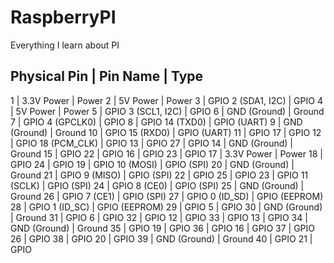 # RaspberryPI
Everything I learn about PI
#####
Physical Pin | Pin Name          | Type
-------------------------------------------
1            | 3.3V Power        | Power
2            | 5V Power          | Power
3            | GPIO 2 (SDA1, I2C) | GPIO
4            | 5V Power          | Power
5            | GPIO 3 (SCL1, I2C) | GPIO
6            | GND (Ground)      | Ground
7            | GPIO 4 (GPCLK0)   | GPIO
8            | GPIO 14 (TXD0)    | GPIO (UART)
9            | GND (Ground)      | Ground
10           | GPIO 15 (RXD0)    | GPIO (UART)
11           | GPIO 17           | GPIO
12           | GPIO 18 (PCM_CLK) | GPIO
13           | GPIO 27           | GPIO
14           | GND (Ground)      | Ground
15           | GPIO 22           | GPIO
16           | GPIO 23           | GPIO
17           | 3.3V Power        | Power
18           | GPIO 24           | GPIO
19           | GPIO 10 (MOSI)    | GPIO (SPI)
20           | GND (Ground)      | Ground
21           | GPIO 9 (MISO)     | GPIO (SPI)
22           | GPIO 25           | GPIO
23           | GPIO 11 (SCLK)    | GPIO (SPI)
24           | GPIO 8 (CE0)      | GPIO (SPI)
25           | GND (Ground)      | Ground
26           | GPIO 7 (CE1)      | GPIO (SPI)
27           | GPIO 0 (ID_SD)    | GPIO (EEPROM)
28           | GPIO 1 (ID_SC)    | GPIO (EEPROM)
29           | GPIO 5            | GPIO
30           | GND (Ground)      | Ground
31           | GPIO 6            | GPIO
32           | GPIO 12           | GPIO
33           | GPIO 13           | GPIO
34           | GND (Ground)      | Ground
35           | GPIO 19           | GPIO
36           | GPIO 16           | GPIO
37           | GPIO 26           | GPIO
38           | GPIO 20           | GPIO
39           | GND (Ground)      | Ground
40           | GPIO 21           | GPIO
